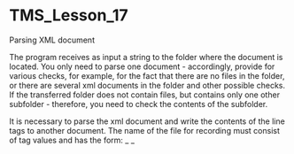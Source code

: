 # TMS_Lesson_17
Parsing XML document

The program receives as input a string to the folder where the document is located.
You only need to parse one document - accordingly, provide for various checks, for example, for the fact that there are no files in the folder, or there are several xml documents in the folder and other possible checks.
If the transferred folder does not contain files, but contains only one other subfolder - therefore, you need to check the contents of the subfolder.

It is necessary to parse the xml document and write the contents of the line tags to another document.
The name of the file for recording must consist of tag values and has the form: <firstName> _ <lastName> _ <title> .txt

if the value 1 is entered from the console - parse the document using SAX
if the value 2 is entered from the console - parse the document using the DOM
